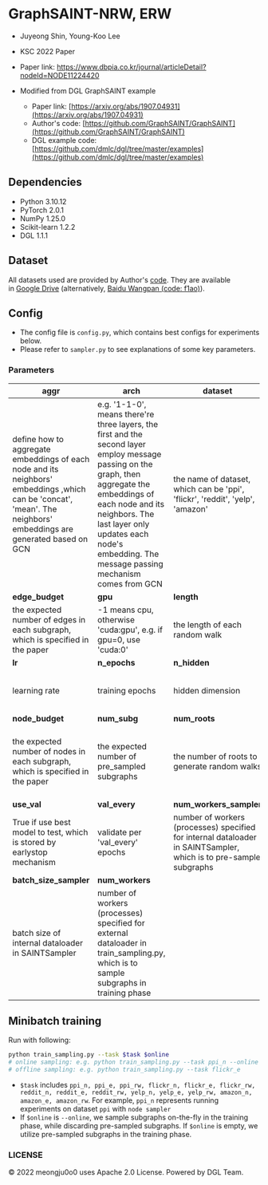 # GraphSAINT-NRW, ERW
- Juyeong Shin, Young-Koo Lee
- KSC 2022 Paper
- Paper link: https://www.dbpia.co.kr/journal/articleDetail?nodeId=NODE11224420

- Modified from DGL GraphSAINT example
    - Paper link: [https://arxiv.org/abs/1907.04931](https://arxiv.org/abs/1907.04931)
    - Author's code: [https://github.com/GraphSAINT/GraphSAINT](https://github.com/GraphSAINT/GraphSAINT)
    - DGL example code: [https://github.com/dmlc/dgl/tree/master/examples](https://github.com/dmlc/dgl/tree/master/examples)

## Dependencies

- Python 3.10.12
- PyTorch 2.0.1
- NumPy 1.25.0
- Scikit-learn 1.2.2
- DGL 1.1.1

## Dataset

All datasets used are provided by Author's [code](https://github.com/GraphSAINT/GraphSAINT). They are available in [Google Drive](https://drive.google.com/drive/folders/1zycmmDES39zVlbVCYs88JTJ1Wm5FbfLz) (alternatively, [Baidu Wangpan (code: f1ao)](https://pan.baidu.com/s/1SOb0SiSAXavwAcNqkttwcg#list/path=%2F)).

## Config

- The config file is `config.py`, which contains best configs for experiments below.
- Please refer to `sampler.py` to see explanations of some key parameters.

### Parameters

| **aggr**                                                     | **arch**                                                     | **dataset**                                                  | **dropout**                                                  |
| ------------------------------------------------------------ | ------------------------------------------------------------ | ------------------------------------------------------------ | ------------------------------------------------------------ |
| define how to aggregate embeddings of each node and its neighbors' embeddings ,which can be 'concat', 'mean'. The neighbors' embeddings are generated based on GCN | e.g. '1-1-0', means there're three layers, the first and the second layer employ message passing on the graph, then aggregate the embeddings of each node  and its neighbors. The last layer only updates each node's embedding. The message passing  mechanism comes from GCN | the name of dataset, which can be 'ppi', 'flickr', 'reddit', 'yelp', 'amazon' | the dropout of model used in train_sampling.py               |
| **edge_budget**                                              | **gpu**                                                      | **length**                                                   | **log_dir**                                                  |
| the expected number of edges in each subgraph, which is specified in the paper | -1 means cpu, otherwise 'cuda:gpu', e.g. if gpu=0, use 'cuda:0' | the length of each random walk                               | the directory storing logs                                   |
| **lr**                                                       | **n_epochs**                                                 | **n_hidden**                                                 | **no_batch_norm**                                            |
| learning rate                                                | training epochs                                              | hidden dimension                                             | True if do NOT employ batch normalization in each layer      |
| **node_budget**                                              | **num_subg**                                                 | **num_roots**                                                | **sampler**                                                  |
| the expected number of nodes in each subgraph, which is specified in the paper | the expected number of pre_sampled subgraphs                 | the number of roots to generate random walks                 | specify which sampler to use, which can be 'node', 'edge', 'rw', corresponding to node, edge, random walk sampler |
| **use_val**                                                  | **val_every**                                                | **num_workers_sampler**                                      | **num_subg_sampler**                                            |
| True if use best model to test, which is stored by earlystop mechanism | validate per 'val_every' epochs                              | number of workers (processes) specified for internal dataloader in SAINTSampler, which is to pre-sample subgraphs | the maximal number of pre-sampled subgraphs                  |
| **batch_size_sampler**                                          | **num_workers**                                              |                                                              |                                                              |
| batch size of internal dataloader in SAINTSampler            | number of workers (processes) specified for external dataloader in train_sampling.py, which is to sample subgraphs in training phase |                                                              |                                                              |


## Minibatch training

Run with following:
```bash
python train_sampling.py --task $task $online
# online sampling: e.g. python train_sampling.py --task ppi_n --online
# offline sampling: e.g. python train_sampling.py --task flickr_e
```

- `$task` includes `ppi_n, ppi_e, ppi_rw, flickr_n, flickr_e, flickr_rw, reddit_n, reddit_e, reddit_rw, yelp_n, yelp_e, yelp_rw, amazon_n, amazon_e, amazon_rw`. For example, `ppi_n` represents running experiments on dataset `ppi` with `node sampler`
- If `$online` is `--online`,  we sample subgraphs on-the-fly in the training phase, while discarding pre-sampled subgraphs. If `$online` is empty, we utilize pre-sampled subgraphs in the training phase.

### LICENSE
© 2022 meongju0o0 uses Apache 2.0 License. Powered by DGL Team.
